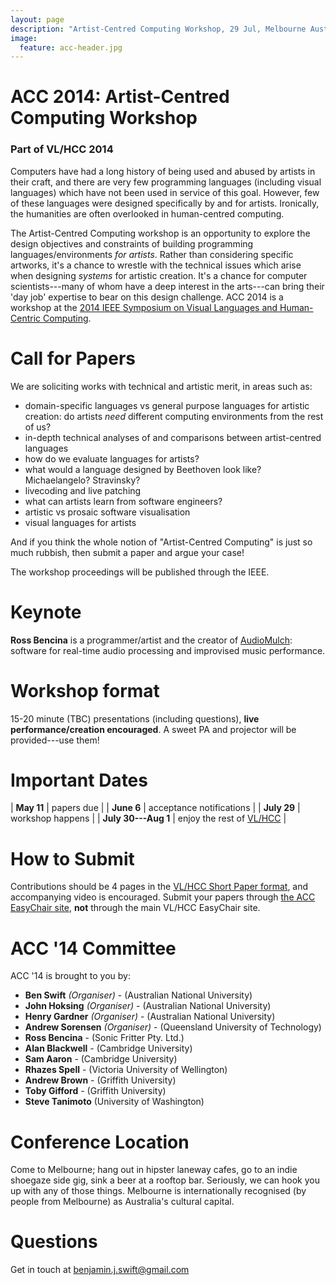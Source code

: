 ```yaml
---
layout: page
description: "Artist-Centred Computing Workshop, 29 Jul, Melbourne Australia - part of VL/HCC 2014"
image:
  feature: acc-header.jpg
---
```


# ACC 2014: Artist-Centred Computing Workshop

### Part of VL/HCC 2014

Computers have had a long history of being used and abused by artists
in their craft, and there are very few programming languages
(including visual languages) which have not been used in service of
this goal. However, few of these languages were designed specifically
by and for artists. Ironically, the humanities are often overlooked in
human-centred computing.

The Artist-Centred Computing workshop is an opportunity to explore the
design objectives and constraints of building programming
languages/environments *for artists*. Rather than considering specific
artworks, it's a chance to wrestle with the technical issues which
arise when designing *systems* for artistic creation. It's a chance
for computer scientists---many of whom have a deep interest in the
arts---can bring their 'day job' expertise to bear on this design
challenge. ACC 2014 is a workshop at the
[2014 IEEE Symposium on Visual Languages and Human-Centric Computing](https://sites.google.com/site/vlhcc2014/).

# Call for Papers

We are soliciting works with technical and artistic merit, in areas
such as:

- domain-specific languages vs general purpose languages for artistic
  creation: do artists *need* different computing environments from
  the rest of us?
- in-depth technical analyses of and comparisons between
  artist-centred languages
- how do we evaluate languages for artists?
- what would a language designed by Beethoven look like?
  Michaelangelo? Stravinsky?
- livecoding and live patching
- what can artists learn from software engineers?
- artistic vs prosaic software visualisation
- visual languages for artists

And if you think the whole notion of "Artist-Centred Computing" is
just so much rubbish, then submit a paper and argue your case!

The workshop proceedings will be published through the IEEE.

# Keynote

**Ross Bencina** is a programmer/artist and the creator of
  [AudioMulch](http://www.audiomulch.com): software for real-time audio
  processing and improvised music performance.

# Workshop format

15-20 minute (TBC) presentations (including questions), **live
performance/creation encouraged**. A sweet PA and projector will be
provided---use them!

# Important Dates

| **May 11** | papers due |
| **June 6** | acceptance notifications |
| **July 29** | workshop happens |
| **July 30---Aug 1** | enjoy the rest of [VL/HCC](https://sites.google.com/site/vlhcc2014/) |

# How to Submit

Contributions should be 4 pages in the
[VL/HCC Short Paper format](http://www.ieee.org/conferences_events/conferences/publishing/templates.html),
and accompanying video is encouraged. Submit your papers through
[the ACC EasyChair site](https://www.easychair.org/conferences/?conf=acc14),
**not** through the main VL/HCC EasyChair site.

<!-- *TBC* The accepted papers will be published and indexed as an IEEE -->
<!--  Workshop Proceedings. -->

# ACC '14 Committee

ACC '14 is brought to you by:

- **Ben Swift** *(Organiser)* - (Australian National University)
- **John Hoksing** *(Organiser)* - (Australian National University)
- **Henry Gardner** *(Organiser)* - (Australian National University)
- **Andrew Sorensen** *(Organiser)* - (Queensland University of Technology)
- **Ross Bencina** - (Sonic Fritter Pty. Ltd.)
- **Alan Blackwell** - (Cambridge University)
- **Sam Aaron** - (Cambridge University)
- **Rhazes Spell** - (Victoria University of Wellington)
- **Andrew Brown** - (Griffith University)
- **Toby Gifford** - (Griffith University)
- **Steve Tanimoto** (University of Washington)

# Conference Location

Come to Melbourne; hang out in hipster laneway cafes, go to an indie
shoegaze side gig, sink a beer at a rooftop bar. Seriously, we can
hook you up with any of those things. Melbourne is internationally
recognised (by people from Melbourne) as Australia's cultural capital.

# Questions

Get in touch at [benjamin.j.swift@gmail.com](mailto:benjamin.j.swift@gmail.com)
